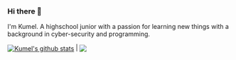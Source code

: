 ### Hi there 👋

I'm Kumel. A highschool junior with a passion for learning new things with a background in cyber-security and programming. 

<a href="https://github.com/anuraghazra/github-readme-stats"><img align="center" src="https://github-readme-stats.vercel.app/api?username=koolmale&show_icons=true&include_all_commits=true&theme=dark&hide_border=true" alt="Kumel's github stats" /></a> | <a href="https://github.com/anuraghazra/github-readme-stats"><img align="center" src="https://github-readme-stats.vercel.app/api/top-langs/?username=koolmale&layout=compact&theme=dark&hide_border=true" /></a>


<!--
**Koolmale/koolmale** is a ✨ _special_ ✨ repository because its `README.md` (this file) appears on your GitHub profile.

Here are some ideas to get you started:

- 🔭 I’m currently working on ...
- 🌱 I’m currently learning ...
- 👯 I’m looking to collaborate on ...
- 🤔 I’m looking for help with ...
- 💬 Ask me about ...
- 📫 How to reach me: ...
- 😄 Pronouns: ...
- ⚡ Fun fact: ...
-->
